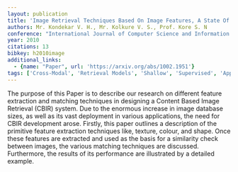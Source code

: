```yaml
---
layout: publication
title: 'Image Retrieval Techniques Based On Image Features, A State Of Art Approach For CBIR'
authors: Mr. Kondekar V. H., Mr. Kolkure V. S., Prof. Kore S. N
conference: "International Journal of Computer Science and Information Security IJCSIS Vol. 7 No. 1 pp. 69-76 January 2010 USA"
year: 2010
citations: 13
bibkey: h2010image
additional_links:
  - {name: "Paper", url: 'https://arxiv.org/abs/1002.1951'}
tags: ['Cross-Modal', 'Retrieval Models', 'Shallow', 'Supervised', 'Applications']
---
```

The purpose of this Paper is to describe our research on different feature
extraction and matching techniques in designing a Content Based Image Retrieval
(CBIR) system. Due to the enormous increase in image database sizes, as well as
its vast deployment in various applications, the need for CBIR development
arose. Firstly, this paper outlines a description of the primitive feature
extraction techniques like, texture, colour, and shape. Once these features are
extracted and used as the basis for a similarity check between images, the
various matching techniques are discussed. Furthermore, the results of its
performance are illustrated by a detailed example.
